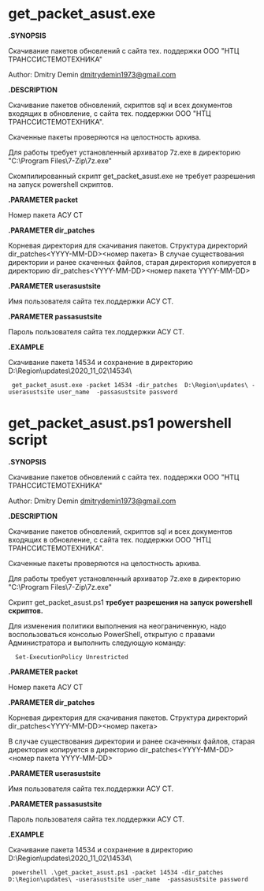 
# get_packet_asust.exe 

**.SYNOPSIS**

   Скачивание пакетов обновлений с сайта тех. поддержки ООО "НТЦ ТРАНССИСТЕМОТЕХНИКА"

   Author: Dmitry Demin dmitrydemin1973@gmail.com

**.DESCRIPTION**

  Скачивание пакетов обновлений, скриптов sql и всех документов входящих в обновление, с сайта тех. поддержки ООО "НТЦ ТРАНССИСТЕМОТЕХНИКА".
  
  Скаченные пакеты проверяются на целостность архива.
  
  Для работы требует установленный архиватор 7z.exe в директорию "C:\Program Files\7-Zip\7z.exe"

  Скомпилированный скрипт get_packet_asust.exe не требует разрешения на запуск powershell скриптов.

**.PARAMETER packet**

  Номер пакета АСУ СТ 

**.PARAMETER dir_patches**

 Корневая директория для скачивания пакетов. Структура директорий dir_patches\<YYYY-MM-DD>\<номер пакета>
 В случае существования директории и ранее скаченных файлов, старая директория копируется в директорию  dir_patches\<YYYY-MM-DD>\<номер пакета YYYY-MM-DD>

**.PARAMETER userasustsite**

 Имя пользователя сайта тех.поддержки АСУ СТ.

**.PARAMETER passasustsite**

  Пароль пользователя сайта тех.поддержки АСУ СТ.

**.EXAMPLE**

  Скачивание пакета 14534 и сохранение в директорию D:\Region\updates\2020_11_02\14534\ 

     get_packet_asust.exe -packet 14534 -dir_patches  D:\Region\updates\ -userasustsite user_name  -passasustsite password




# get_packet_asust.ps1 powershell script 

**.SYNOPSIS**

   Скачивание пакетов обновлений с сайта тех. поддержки ООО "НТЦ ТРАНССИСТЕМОТЕХНИКА"

   Author: Dmitry Demin dmitrydemin1973@gmail.com

**.DESCRIPTION**

  Скачивание пакетов обновлений, скриптов sql и всех документов входящих в обновление, с сайта тех. поддержки ООО "НТЦ ТРАНССИСТЕМОТЕХНИКА".
  
  Скаченные пакеты проверяются на целостность архива.
  
  Для работы требует установленный архиватор 7z.exe в директорию "C:\Program Files\7-Zip\7z.exe"

  Скрипт get_packet_asust.ps1 **требует разрешения на запуск powershell скриптов.**
  
  Для изменения политики выполнения на неограниченную, надо воспользоваться консолью PowerShell, открытую с правами Администратора и выполнить следующую команду:

      Set-ExecutionPolicy Unrestricted

**.PARAMETER packet**

  Номер пакета АСУ СТ 

**.PARAMETER dir_patches**

 Корневая директория для скачивания пакетов. Структура директорий dir_patches\<YYYY-MM-DD>\<номер пакета>
 
 В случае существования директории и ранее скаченных файлов, старая директория копируется в директорию  dir_patches\<YYYY-MM-DD>\<номер пакета YYYY-MM-DD>

**.PARAMETER userasustsite**

 Имя пользователя сайта тех.поддержки АСУ СТ.

**.PARAMETER passasustsite**

  Пароль пользователя сайта тех.поддержки АСУ СТ.

**.EXAMPLE**

  Скачивание пакета 14534 и сохранение в директорию D:\Region\updates\2020_11_02\14534\ 

     powershell .\get_packet_asust.ps1 -packet 14534 -dir_patches  D:\Region\updates\ -userasustsite user_name  -passasustsite password

